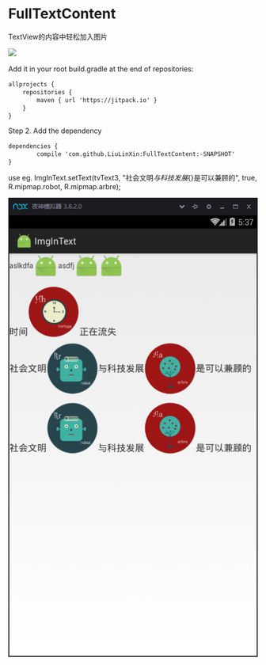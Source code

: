 # FullTextContent
TextView的内容中轻松加入图片


[![](https://jitpack.io/v/LiuLinXin/FullTextContent.svg)](https://jitpack.io/#LiuLinXin/FullTextContent)

Add it in your root build.gradle at the end of repositories:

	allprojects {
		repositories {
			maven { url 'https://jitpack.io' }
		}
	}
  
Step 2. Add the dependency

	dependencies {
	        compile 'com.github.LiuLinXin:FullTextContent:-SNAPSHOT'
	}
  
  use eg.
  ImgInText.setText(tvText3, "社会文明${}与科技发展${}是可以兼顾的", true, R.mipmap.robot, R.mipmap.arbre);
  
  
  
  ![usage pic](./show/ImgInText.png)
